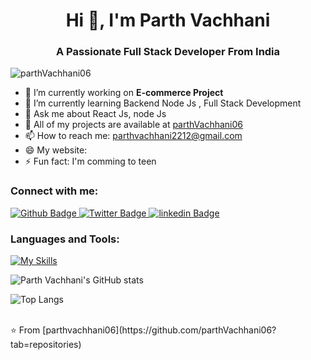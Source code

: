 <h1 align="center">Hi 👋, I'm Parth Vachhani</h1>
<h3 align="center">A Passionate Full Stack Developer From India</h3>

<p align="left"> <img src="https://komarev.com/ghpvc/?username=parthVachhani06&label=Profile%20views&color=0e75b6&style=flat" alt="parthVachhani06
" /> </p>

- 🔭 I’m currently working on **E-commerce Project**
- 🌱 I’m currently learning Backend Node Js , Full Stack Development
- 💬  Ask me about React Js, node Js
- 👯  All of my projects are available at [parthVachhani06](https://github.com/parthVachhani06?tab=repositories)
- 📫 How to reach me: parthvachhani2212@gmail.com
- 😄 My website:
- ⚡ Fun fact: I'm comming to teen
  
### Connect with me:
<div id="badges">
  <a href="https://github.com/parthVachhani06">
    <img src="https://img.shields.io/badge/Github-white?style=for-the-badge&logo=Github&logoColor=black" alt="Github Badge"/>
  </a>
   <a href="https://x.com/parthvac2212">
    <img src="https://img.shields.io/badge/Twitter-blue?style=for-the-badge&logo=twitter&logoColor=white" alt="Twitter Badge"/>
  </a>
    <a href="https://www.linkedin.com/in/parth-vachhani-87b514268/">
    <img src="https://img.shields.io/badge/linkedin-blue?style=for-the-badge&logo=linkedin&logoColor=black" alt="linkedin Badge"/>
  </a>
</div>

### Languages and Tools:
[![My Skills](https://skillicons.dev/icons?i=html,css,javascript,bootstrap,react,nodejs,linkedin,mongodb,firebase,github,git,postman,figma,perline=5)](https://skillicons.dev)

![Parth Vachhani's GitHub stats](https://github-readme-stats.vercel.app/api?username=parthVachhani06&show_icons=true&theme=dark)

![Top Langs](https://github-readme-stats.vercel.app/api/top-langs/?username=parthVachhani06&theme=dark)


<br>
⭐️ From [parthvachhani06](https://github.com/parthVachhani06?tab=repositories)
